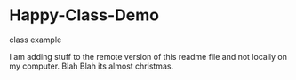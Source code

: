 # Happy-Class-Demo
class example

I am adding stuff to the remote version of this readme file and not locally on my computer. Blah Blah its almost christmas.
